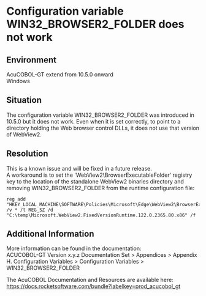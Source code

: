 # Configuration variable WIN32_BROWSER2_FOLDER does not work
## Environment
AcuCOBOL-GT extend from 10.5.0 onward  
Windows    

## Situation
The configuration variable WIN32_BROWSER2_FOLDER was introduced in 10.5.0 but it does not work. Even when it is set correctly, to point to a directory holding the Web browser control DLLs, it does not use that version of WebView2.  

## Resolution
This is a known issue and will be fixed in a future release.    
A workaround is to set the 'WebView2\BrowserExecutableFolder' registry key to the location of the standalone WebView2 binaries directory and removing WIN32_BROWSER2_FOLDER from the runtime configuration file:  

```
reg add "HKEY_LOCAL_MACHINE\SOFTWARE\Policies\Microsoft\Edge\WebView2\BrowserExecutableFolder" /v * /t REG_SZ /d "C:\temp\Microsoft.WebView2.FixedVersionRuntime.122.0.2365.80.x86" /f
```

## Additional Information
More information can be found in the documentation:   
ACUCOBOL-GT Version x.y.z Documentation Set > Appendices > Appendix H. Configuration Variables > Configuration Variables > WIN32_BROWSER2_FOLDER

The AcuCOBOL Documentation and Resources are available here:  
https://docs.rocketsoftware.com/bundle?labelkey=prod_acucobol_gt  